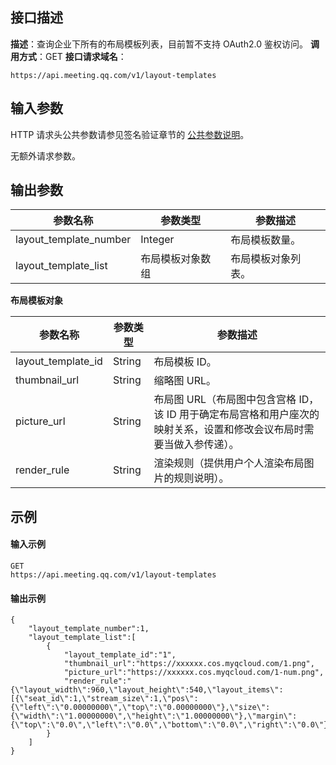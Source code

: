 ## 接口描述
**描述**：查询企业下所有的布局模板列表，目前暂不支持 OAuth2.0 鉴权访问。
**调用方式**：GET
**接口请求域名**：
```Plaintext
https://api.meeting.qq.com/v1/layout-templates
```



## 输入参数
HTTP 请求头公共参数请参见签名验证章节的 [公共参数说明](https://cloud.tencent.com/document/product/1095/42413#.E5.85.AC.E5.85.B1.E5.8F.82.E6.95.B0)。

无额外请求参数。



## 输出参数

| 参数名称               |  参数类型         | 参数描述           |
| ---------------------- | ---------------- | ------------------ |
| layout_template_number |  Integer          | 布局模板数量。     |
| layout_template_list   |  布局模板对象数组 | 布局模板对象列表。 |

**布局模板对象**

| 参数名称           |参数类型 | 参数描述                                                     |
| ------------------ | -------- | ------------------------------------------------------------ |
| layout_template_id | String   | 布局模板 ID。                                                 |
| thumbnail_url      | String   | 缩略图 URL。                                                  |
| picture_url        |  String   | 布局图 URL（布局图中包含宫格 ID，该 ID 用于确定布局宫格和用户座次的映射关系，设置和修改会议布局时需要当做入参传递）。 |
| render_rule        |  String   | 渲染规则（提供用户个人渲染布局图片的规则说明）。        |





## 示例

#### 输入示例
```plaintext
GET
https://api.meeting.qq.com/v1/layout-templates
```




#### 输出示例
```plaintext
{
    "layout_template_number":1,
    "layout_template_list":[
        {
            "layout_template_id":"1",
            "thumbnail_url":"https://xxxxxx.cos.myqcloud.com/1.png",
            "picture_url":"https://xxxxxx.cos.myqcloud.com/1-num.png",
            "render_rule":"{\"layout_width\":960,\"layout_height\":540,\"layout_items\":[{\"seat_id\":1,\"stream_size\":1,\"pos\":{\"left\":\"0.00000000\",\"top\":\"0.00000000\"},\"size\":{\"width\":\"1.00000000\",\"height\":\"1.00000000\"},\"margin\":{\"top\":\"0.0\",\"left\":\"0.0\",\"bottom\":\"0.0\",\"right\":\"0.0\"}}]}"
        }
    ]
}
```

